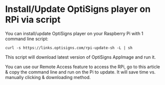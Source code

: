 # Install/Update OptiSigns player on RPi via script

You can install/update OptiSigns player on your Raspberry Pi with 1 command line script:

```
curl -s https://links.optisigns.com/rpi-update-sh -L | sh
```

This script will download latest version of OptiSigns AppImage and run it.

You can use our Remote Access feature to access the RPi, go to this article & copy the command line and run on the Pi to update. It will save time vs. manually clicking & downloading method.